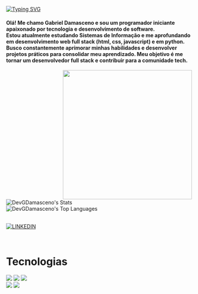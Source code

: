 [![Typing SVG](https://readme-typing-svg.demolab.com/?lines=Software+Developer;Full+Stack)](https://git.io/typing-svg)

<h4>Olá! Me chamo Gabriel Damasceno e sou um programador iniciante apaixonado por tecnologia e desenvolvimento de software. 
  <br>Estou atualmente estudando Sistemas de Informação e me aprofundando em desenvolvimento web full stack (html, css, javascript) e em python.
  <br> Busco constantemente aprimorar minhas habilidades e desenvolver projetos práticos para consolidar meu aprendizado. Meu objetivo é me tornar um desenvolvedor full stack e contribuir para a comunidade tech.</h3>

 <img align="right" height="350px" width="350px" src="https://media1.tenor.com/m/pjNvammO-LQAAAAd/frieren-anime-frieren-elf.gif"/>

<br> ![DevGDamasceno's Stats](https://github-readme-stats.vercel.app/api?username=DevGDamasceno&theme=algolia&show_icons=true&hide_border=true&count_private=true)
<br> ![DevGDamasceno's Top Languages](https://github-readme-stats.vercel.app/api/top-langs/?username=DevGDamasceno&theme=algolia&show_icons=true&hide_border=true&layout=compact)


 <br> [![LINKEDIN](https://img.shields.io/badge/LinkedIn-0E151D?style=for-the-badge&logo=linkedin&logoColor=white)](https://www.linkedin.com/in/gabriel-damasceno-814311243/)

<br>

<h1>Tecnologias </h1>

<div> <img src="https://img.shields.io/badge/HTML-0E151D?style=for-the-badge&logo=html5&logoColor=white"/> 
      <img src="https://img.shields.io/badge/CSS-0E151D?&style=for-the-badge&logo=css3&logoColor=white"/> 
      <img src="https://img.shields.io/badge/JavaScript-0E151D?style=for-the-badge&logo=javascript&logoColor=white"/> <br>
      <img src="https://img.shields.io/badge/React-0E151D?style=for-the-badge&logo=react&logoColor=white"/>
      <img src="https://img.shields.io/badge/Java-0E151D?style=for-the-badge&logo=openjdk&logoColor=white"/> </div>
